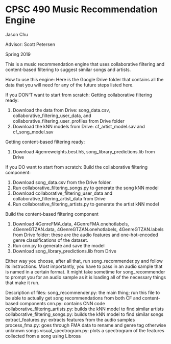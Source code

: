 # CPSC 490 Music Recommendation Engine
Jason Chu

Advisor: Scott Petersen

Spring 2019

This is a music recommendation engine that uses collaborative filtering and content-based filtering to suggest similar songs and artists.

How to use this engine:
Here is the Google Drive folder that contains all the data that you will need for any of the future steps listed here.

If you DON'T want to start from scratch:
Getting collaborative filtering ready:
1) Download the data from Drive: song_data.csv, collaborative_filtering_user_data, and collaborative_filtering_user_profiles from Drive folder
2) Download the kNN models from Drive: cf_artist_model.sav and cf_song_model.sav

Getting content-based filtering ready:
1) Download 4genreweights.best.h5, song_library_predictions.lib from Drive

If you DO want to start from scratch:
Build the collaborative filtering component:
1) Download song_data.csv from the Drive folder.
2) Run collaborative_filtering_songs.py to generate the song kNN model
3) Download collaborative_filtering_user_data and collaborative_filtering_artist_data from Drive
4) Run collaborative_filtering_artists.py to generate the artist kNN model

Build the content-based filtering component
1) Download 4GenreFMA.data, 4GenreFMA.onehotlabels, 4GenreGTZAN.data, 4GenreGTZAN.onehotlabels, 4GenreGTZAN.labels from Drive folder: these are the audio features and one-hot-encoded genre classifications of the dataset.
2) Run cnn.py to generate and save the model
3) Download song_library_predictions.lib from Drive

Either way you choose, after all that, run song_recommender.py and follow its instructions. Most importantly, you have to pass in an audio sample that is named in a certain format. It might take sometime for song_recommender to prompt you for an audio sample as it is loading all of the necessary things that make it run.

Description of files:
song_recommender.py: the main thing; run this file to be able to actually get song recommendations from both CF and content-based components
cnn.py: contains CNN code
collaborative_filtering_artists.py: builds the kNN model to find similar artists
collaborative_filtering_songs.py: builds the kNN model to find similar songs
extract_features.py: extracts features from the audio samples
process_fma.py: goes through FMA data to rename and genre tag otherwise unknown songs
visual_spectrogram.py: plots a spectrogram of the features collected from a song using Librosa

